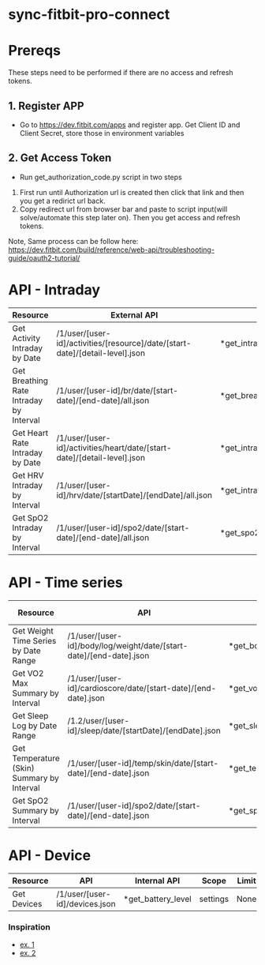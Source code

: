 # sync-fitbit-pro-connect

# Prereqs
These steps need to be performed if there are no access and refresh tokens.

## 1. Register APP
- Go to https://dev.fitbit.com/apps and register app. Get Client ID and Client Secret, store those in environment variables

## 2. Get Access Token
- Run get_authorization_code.py script in two steps
1. First run until Authorization url is created then click that link and then you get a redirict url back.
2. Copy redirect url from browser bar and paste to script input(will solve/automate this step later on). Then you get access and refresh tokens.

Note, Same process can be follow here: https://dev.fitbit.com/build/reference/web-api/troubleshooting-guide/oauth2-tutorial/ 


# API - Intraday

| Resource | External API | Internal API | Scope | Limit | InfluxDB - bucket | Grafana |
|---|---|---|---|---|---|---|
|Get Activity Intraday by Date|/1/user/[user-id]/activities/[resource]/date/[start-date]/[detail-level].json|*get_intraday_activity_by_date|activity|24 hours|[Calories/Distance/Steps]_Intraday||
|Get Breathing Rate Intraday by Interval|/1/user/[user-id]/br/date/[start-date]/[end-date]/all.json|*get_breathing_rate_by_interval|respiratory_rate|30 days|BreathingRate||
|Get Heart Rate Intraday by Date|/1/user/[user-id]/activities/heart/date/[start-date]/[detail-level].json|*get_intraday_heart_rate_by_date|heartrate|24 hours|HR zones/RestingHR||
|Get HRV Intraday by Interval|/1/user/[user-id]/hrv/date/[startDate]/[endDate]/all.json|*get_intraday_hrv_by_interval|heartrate|30 days|HRV_Intraday||  
|Get SpO2 Intraday by Interval|/1/user/[user-id]/spo2/date/[start-date]/[end-date]/all.json|*get_spo2_by_interval|oxygen_saturation|30 days|SPO2_Intraday||

# API - Time series

| Resource | API | Internal API | Scope | Limit | InfluxDB - bucket | Grafana |
|---|---|---|---|---|---|---|
|Get Weight Time Series by Date Range|/1/user/[user-id]/body/log/weight/date/[start-date]/[end-date].json|*get_body_data_by_interval|weight|31 days|Body||
|Get VO2 Max Summary by Interval|/1/user/[user-id]/cardioscore/date/[start-date]/[end-date].json|*get_vo2max_cardio_score_by_interval|cardio_fitness|30 days|CardioScore||
|Get Sleep Log by Date Range|/1.2/user/[user-id]/sleep/date/[startDate]/[endDate].json|*get_sleep_log_by_interval|sleep|100 days|Sleep Summary/Sleep Levels||
|Get Temperature (Skin) Summary by Interval|/1/user/[user-id]/temp/skin/date/[start-date]/[end-date].json|*get_temperature_skin_by_interval|temperature|30 days|TempSkin||
|Get SpO2 Summary by Interval|/1/user/[user-id]/spo2/date/[start-date]/[end-date].json|*get_spo2_summary_by_interval|oxygen_saturation|None|SPO2|

# API - Device
| Resource | API | Internal API | Scope | Limit | InfluxDB - bucket | Grafana |
|---|---|---|---|---|---|---|
|Get Devices|/1/user/[user-id]/devices.json|*get_battery_level|settings|None|DeviceBatteryLevel||

### Inspiration
- [ex. 1](https://github.com/pkpio/fitbit-googlefit)
- [ex. 2](https://github.com/arpanghosh8453/public-fitbit-projects)